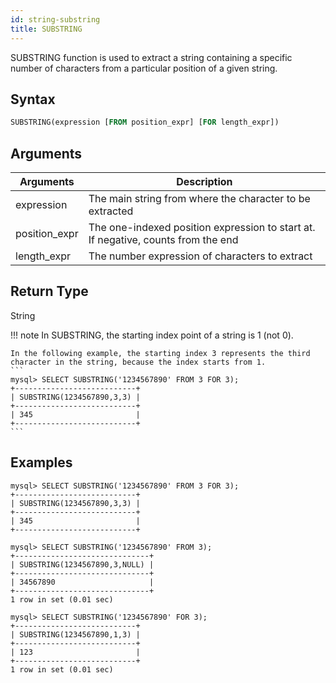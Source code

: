 ```yaml
---
id: string-substring
title: SUBSTRING
---
```


SUBSTRING function is used to extract a string containing a specific number of characters from a particular position of a given string.

## Syntax

```sql
SUBSTRING(expression [FROM position_expr] [FOR length_expr])
```

## Arguments

| Arguments   | Description |
| ----------- | ----------- |
| expression | The main string from where the character to be extracted |
| position_expr | The one-indexed position expression to start at. If negative, counts from the end |
| length_expr | The number expression of characters to extract |

## Return Type

String

!!! note
    In SUBSTRING, the starting index point of a string is 1 (not 0).

    In the following example, the starting index 3 represents the third character in the string, because the index starts from 1.
    ```
    mysql> SELECT SUBSTRING('1234567890' FROM 3 FOR 3);
    +---------------------------+
    | SUBSTRING(1234567890,3,3) |
    +---------------------------+
    | 345                       |
    +---------------------------+
    ```


## Examples

```
mysql> SELECT SUBSTRING('1234567890' FROM 3 FOR 3);
+---------------------------+
| SUBSTRING(1234567890,3,3) |
+---------------------------+
| 345                       |
+---------------------------+

mysql> SELECT SUBSTRING('1234567890' FROM 3);
+------------------------------+
| SUBSTRING(1234567890,3,NULL) |
+------------------------------+
| 34567890                     |
+------------------------------+
1 row in set (0.01 sec)

mysql> SELECT SUBSTRING('1234567890' FOR 3);
+---------------------------+
| SUBSTRING(1234567890,1,3) |
+---------------------------+
| 123                       |
+---------------------------+
1 row in set (0.01 sec)

```
